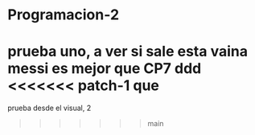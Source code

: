 # Programacion-2

prueba uno, a ver si sale esta vaina
messi es mejor que CP7
ddd
 <<<<<<< patch-1
 que
 =======

prueba desde el visual, 2
 >>>>>>> main

